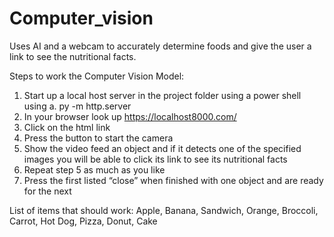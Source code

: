 # Computer_vision
Uses AI and a webcam to accurately determine foods and give the user a link to see the nutritional facts.


Steps to work the Computer Vision Model:
1.	Start up a local host server in the project folder using a power shell using 
a.	py -m http.server
2.	In your browser look up https://localhost8000.com/
3.	Click on the html link
4.	Press the button to start the camera
5.	Show the video feed an object and if it detects one of the specified images you will be able to click its link to see its nutritional facts 
6.	Repeat step 5 as much as you like
7.	Press the first listed “close” when finished with one object and are ready for the next

List of items that should work:
	Apple, Banana, Sandwich, Orange, Broccoli, Carrot, Hot Dog, Pizza, Donut, Cake

